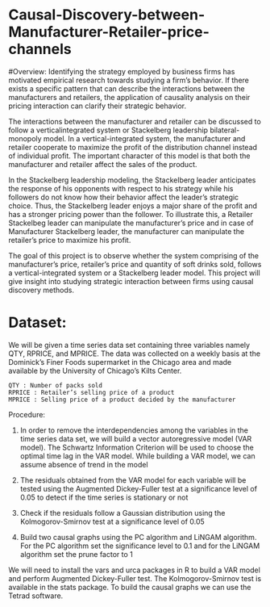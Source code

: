 # Causal-Discovery-between-Manufacturer-Retailer-price-channels

#Overview:
Identifying the strategy employed by business firms has motivated empirical research towards studying a firm’s behavior. If there exists a specific pattern that can describe the interactions between the manufacturers and retailers, the application of causality analysis on their pricing interaction can clarify their strategic behavior. 

The interactions between the manufacturer and retailer can be discussed to follow a verticalintegrated system or Stackelberg leadership bilateral-monopoly model. In a vertical-integrated system, the manufacturer and retailer cooperate to maximize the profit of the distribution channel instead of individual profit. The important character of this model is that both the manufacturer and retailer affect the sales of the product.

In the Stackelberg leadership modeling, the Stackelberg leader anticipates the response of his opponents with respect to his strategy while his followers do not know how their behavior affect the leader’s strategic choice. Thus, the Stackelberg leader enjoys a major share of the profit and has a stronger pricing power than the follower. To illustrate this, a Retailer Stackelbeg leader can manipulate the manufacturer’s price and in case of Manufacturer Stackelberg leader, the manufacturer can manipulate the retailer’s price to maximize his profit. 

The goal of this project is to observe whether the system comprising of the manufacturer’s price, retailer’s price and quantity of soft drinks sold, follows a vertical-integrated system or a Stackelberg leader model. This project will give insight into studying strategic interaction between firms using causal discovery methods.

# Dataset:
We will be given a time series data set containing three variables namely QTY, RPRICE, and MPRICE. The data was collected on a weekly basis at the Dominick’s Finer Foods supermarket in the Chicago area and made available by the University of Chicago’s Kilts Center.

    QTY : Number of packs sold
    RPRICE : Retailer’s selling price of a product
    MPRICE : Selling price of a product decided by the manufacturer
    

Procedure:
1. In order to remove the interdependencies among the variables in the time series data set, we will build a vector autoregressive model (VAR model). The Schwartz Information Criterion will be used to choose the optimal time lag in the VAR model. While building a VAR model, we can assume absence of trend in the model

2. The residuals obtained from the VAR model for each variable will be tested using the Augmented Dickey-Fuller test at a significance level of 0.05 to detect if the time series is stationary or not

3. Check if the residuals follow a Gaussian distribution using the Kolmogorov-Smirnov test at a significance level of 0.05

4. Build two causal graphs using the PC algorithm and LiNGAM algorithm. For the PC algorithm set the significance level to 0.1 and for the LiNGAM algorithm set the prune factor to 1


We will need to install the vars and urca packages in R to build a VAR model and perform Augmented Dickey-Fuller test. The Kolmogorov-Smirnov test is available in the stats package. To build the causal graphs we can use the Tetrad software. 
